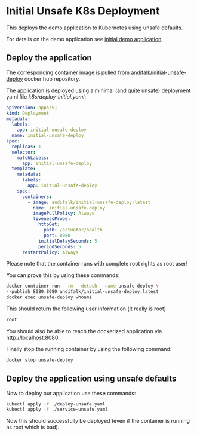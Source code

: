 # Initial Unsafe K8s Deployment

This deploys the demo application to Kubernetes using unsafe defaults.

For details on the demo application see [initial demo application](../step1-initial-spring-boot-app).
  
## Deploy the application

The corresponding container image is pulled 
from [andifalk/initial-unsafe-deploy](https://cloud.docker.com/repository/registry-1.docker.io/andifalk/initial-unsafe-deploy) docker hub repository.

The application is deployed using a minimal (and quite unsafe) deployment yaml file _k8s/deploy-initial.yaml_:

```yaml
apiVersion: apps/v1
kind: Deployment
metadata:
  labels:
    app: initial-unsafe-deploy
  name: initial-unsafe-deploy
spec:
  replicas: 1
  selector:
    matchLabels:
      app: initial-unsafe-deploy
  template:
    metadata:
      labels:
        app: initial-unsafe-deploy
    spec:
      containers:
        - image: andifalk/initial-unsafe-deploy:latest
          name: initial-unsafe-deploy
          imagePullPolicy: Always
          livenessProbe:
            httpGet:
              path: /actuator/health
              port: 8080
            initialDelaySeconds: 5
            periodSeconds: 5    
      restartPolicy: Always
```

Please note that the container runs with complete root rights as root user!

You can prove this by using these commands:

```bash
docker container run --rm --detach --name unsafe-deploy \
--publish 8080:8080 andifalk/initial-unsafe-deploy:latest
docker exec unsafe-deploy whoami
```

This should return the following user information (it really is root)

```bash
root
```

You should also be able to reach the dockerized application 
via http://localhost:8080.

Finally stop the running container by using the following command:

```bash
docker stop unsafe-deploy
```

## Deploy the application using unsafe defaults

Now to deploy our application use these commands:

```bash
kubectl apply -f ./deploy-unsafe.yaml
kubectl apply -f ./service-unsafe.yaml
```

Now this should successfully be deployed (even if the container is running as root which is bad).
